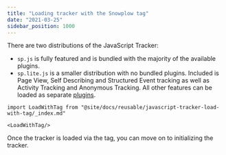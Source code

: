 ```yaml
---
title: "Loading tracker with the Snowplow tag"
date: "2021-03-25"
sidebar_position: 1000
---
```


There are two distributions of the JavaScript Tracker:

- `sp.js` is fully featured and is bundled with the majority of the available plugins.
- `sp.lite.js` is a smaller distribution with no bundled plugins. Included is Page View, Self Describing and Structured Event tracking as well as Activity Tracking and Anonymous Tracking. All other features can be loaded as separate [plugins](/docs/collecting-data/collecting-from-own-applications/javascript-trackers/web-tracker/previous-versions/javascript-tracker-v3/plugins/index.md).

```mdx-code-block
import LoadWithTag from "@site/docs/reusable/javascript-tracker-load-with-tag/_index.md"

<LoadWithTag/>
```

Once the tracker is loaded via the tag, you can move on to initializing the tracker.
